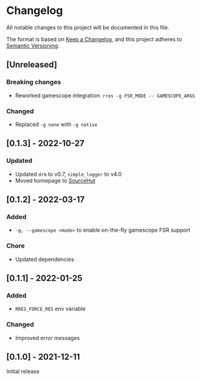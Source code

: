 # Changelog
All notable changes to this project will be documented in this file.

The format is based on [Keep a Changelog](https://keepachangelog.com/en/1.0.0/),
and this project adheres to [Semantic Versioning](https://semver.org/spec/v2.0.0.html).

## [Unreleased]

### Breaking changes

* Reworked gamescope integration: `rres -g FSR_MODE -- GAMESCOPE_ARGS`

### Changed

* Replaced `-g none` with `-g native`

## [0.1.3] - 2022-10-27

### Updated

* Updated `drm` to v0.7, `simple_logger` to v4.0
* Moved homepage to [SourceHut](https://sr.ht/~f9/rres)

## [0.1.2] - 2022-03-17

### Added

* `-g, --gamescope <mode>` to enable on-the-fly gamescope FSR support

### Chore

* Updated dependencies

## [0.1.1] - 2022-01-25

### Added

* `RRES_FORCE_RES` env variable

### Changed

* Improved error messages

## [0.1.0] - 2021-12-11

Initial release
